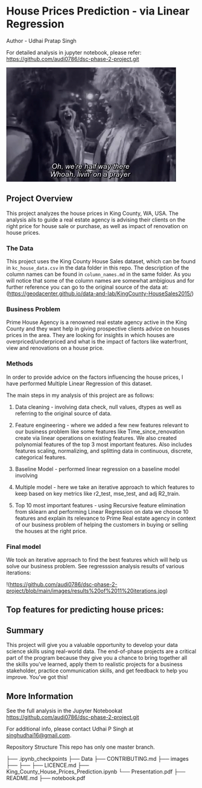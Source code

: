 # House Prices Prediction - via Linear Regression 

Author - Udhai Pratap Singh

For detailed analysis in jupyter notebook, please refer: https://github.com/audi0786/dsc-phase-2-project.git


![awesome](https://raw.githubusercontent.com/learn-co-curriculum/dsc-phase-2-project-campus/master/halfway-there.gif)


## Project Overview

This project analyzes the house prices in King County, WA, USA. The analysis ails to guide a real estate agency is advising their clients
on the right price for house sale or purchase, as well as impact of renovation on house prices. 

### The Data

This project uses the King County House Sales dataset, which can be found in  `kc_house_data.csv` in the data folder in this repo. The description of the column names can be found in `column_names.md` in the same folder. As you will notice that some of the column names are somewhat ambigious and for further reference you can go to the original source of the data at: (https://geodacenter.github.io/data-and-lab/KingCounty-HouseSales2015/)



### Business Problem

Prime House Agency is a renowned real estate agency active in the King County and they want help in giving prospective clients advice 
on houses prices in the area. They are looking for insights in which houses are overpriced/underpriced and what is the impact of factors 
like waterfront, view and renovations on a house price. 



### Methods

In order to provide advice on the factors influencing the house prices, I have performed Multiple Linear Regression of this dataset. 

The main steps in my analysis of this project are as follows:
1. Data cleaning - involving data check, null values, dtypes as well as referring to the original source of data. 
2. Feature engineering - where we added a few new features relevant to our business problem like some features like Time_since_renovation 
create via linear operations on existing features. We also created polynomial features of the top 3 most important features. 
Also includes features scaling, normalizing, and splitting data in continuous, discrete, categorical features. 

3. Baseline Model - performed linear regression on a baseline model involving 

4. Multiple model - here we take an iterative approach to which features to keep based on key metrics like r2_test, mse_test, and adj R2_train. 

5. Top 10 most important features - using Recursive feature elimination from sklearn and performing Linear Regression on data we choose 10 features and explain its relevance to Prime Real estate agency in context of our business problem of helping the customers in buying or selling the houses at the right price. 



### Final model 

We took an iterative approach to find the best features which will help us solve our business problem. 
See regresssion analysis results of various iterations:

!(https://github.com/audi0786/dsc-phase-2-project/blob/main/images/results%20of%2011%20iterations.jpg)















## Top features for predicting house prices:





## Summary

This project will give you a valuable opportunity to develop your data science skills using real-world data. The end-of-phase projects are a critical part of the program because they give you a chance to bring together all the skills you've learned, apply them to realistic projects for a business stakeholder, practice communication skills, and get feedback to help you improve. You've got this!



##  More Information
See the full analysis in the Jupyter Notebookat https://github.com/audi0786/dsc-phase-2-project.git

For additional info, please contact Udhai P Singh at singhudhai16@gmail.com.

Repository Structure
This repo has only one master branch.


├── .ipynb_checkpoints
├── Data
├── CONTRIBUTING.md
├── images
├── 
├── 
├── LICENCE.md
├── King_County_House_Prices_Prediction.ipynb
└── Presentation.pdf
├── README.md
├── notebook.pdf

